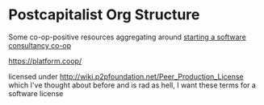 # Postcapitalist Org Structure

Some co-op-positive resources aggregating around [starting a software consultancy co-op](26phs-f9mxb-59846-v54f1-zv1nc)

https://platform.coop/

licensed under http://wiki.p2pfoundation.net/Peer_Production_License which I've thought about before and is rad as hell, I want these terms for a software license
